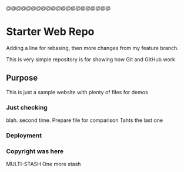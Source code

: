 @@@@@@@@@@@@@@@@@@@@@
# Starter Web Repo
Adding a line for rebasing, then more changes from my feature branch.

This is very simple repository is for showing how Git and GitHub work

## Purpose

This is just a sample website with plenty of files for demos

### Just checking
blah.
second time.
Prepare file for comparison
Tahts the last one
### Deployment

### Copyright was here
MULTI-STASH
One more stash